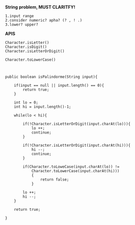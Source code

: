 **String problem, MUST CLARITFY!**
	
	1.input range 
	2.consider numeric? apha? (? , ! .)
	3.lower? upper?

**APIS**

	Character.isLetter()
	Character.isDigit()
	Character.isLetterOrDigit()

	Character.toLowerCase()



```


public boolean isPalindorme(String input){

	if(input == null || input.length() == 0){
		return true;
	}

	int lo = 0;
	int hi = input.length()-1;

	while(lo < hi){

		if(!Character.isLetterOrDigit(input.charAt(lo))){
			lo ++;
			continue;
		}

		if(!Character.isLetterOrDigit(input.charAt(hi))){
			hi --;
			continue;
		}

		if(Character.toLoweCase(input.charAt(lo)) != 
			Character.toLowerCase(input.charAt(hi)))
			{
				return false;
			}

		lo ++;
		hi --;
	}	

	return true;

}